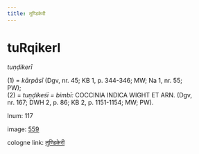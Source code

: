 ```yaml
---
title: तुण्डिकेरी
---
```


# tuRqikerI

<i>tuṇḍikerī</i>  <div n="P" />(1) = <i>kārpāsī</i> (Dgv, nr. 45; KB 1, p. 344-346; MW; Na 1, nr. 55; <div n="lb" />PW); <div n="P" />(2) = <i>tuṇḍikeśī = bimbī:</i> <bot>COCCINIA INDICA WIGHT ET ARN.</bot> (Dgv, <div n="lb" />nr. 167; DWH 2, p. 86; KB 2, p. 1151-1154; MW; PW).

lnum: 117

image: [559](https://www.sanskrit-lexicon.uni-koeln.de/scans/csl-apidev/servepdf.php?dict=snp&page=559)

cologne link: [तुण्डिकेरी](https://sanskrit-lexicon.uni-koeln.de/scans/csl-apidev/getword.php?dict=snp&key=तुण्डिकेरी)

